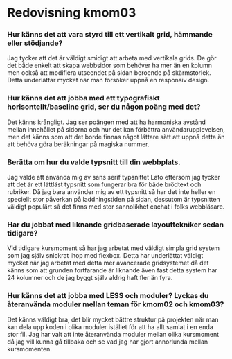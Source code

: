 ---
---
Redovisning kmom03
=========================

### Hur känns det att vara styrd till ett vertikalt grid, hämmande eller stödjande?

Jag tycker att det är väldigt smidigt att arbeta med vertikala grids. De gör det både enkelt att skapa webbsidor som behöver ha mer än en kolumn men också att modifiera utseendet på sidan beroende på skärmstorlek. Detta underlättar mycket när man försöker uppnå en responsiv design.

### Hur känns det att jobba med ett typografiskt horisontellt/baseline grid, ser du någon poäng med det?

Det känns krångligt. Jag ser poängen med att ha harmoniska avstånd mellan innehållet på sidorna och hur det kan förbättra användarupplevelsen, men det känns som att det borde finnas något lättare sätt att uppnå detta än att behöva göra beräkningar på magiska nummer.

### Berätta om hur du valde typsnitt till din webbplats.

Jag valde att använda mig av sans serif typsnittet Lato eftersom jag tycker att det är ett lättläst typsnitt som fungerar bra för både brödtext och rubriker. Då jag bara använder mig av ett typsnitt så har det inte heller en speciellt stor påverkan på laddningstiden på sidan, dessutom är typsnitten väldigt populärt så det finns med stor sannolikhet cachat i folks webbläsare.

### Har du jobbat med liknande gridbaserade layouttekniker sedan tidigare?

Vid tidigare kursmoment så har jag arbetat med väldigt simpla grid system som jag själv snickrat ihop med flexbox. Detta har underlättat väldigt mycket när jag arbetat med detta mer avancerade gridsystemet då det känns som att grunden fortfarande är liknande även fast detta system har 24 kolumner och de jag byggt själv aldrig haft fler än fyra.

### Hur känns det att jobba med LESS och moduler? Lyckas du återanvända moduler mellan teman för kmom02 och kmom03?

Det känns väldigt bra, det blir mycket bättre struktur på projekten när man kan dela upp koden i olika moduler istället för att ha allt samlat i en enda stor fil. Jag har valt att inte återanvända moduler mellan olika kursmoment då jag vill kunna gå tillbaka och se vad jag har gjort annorlunda mellan kursmomenten.

